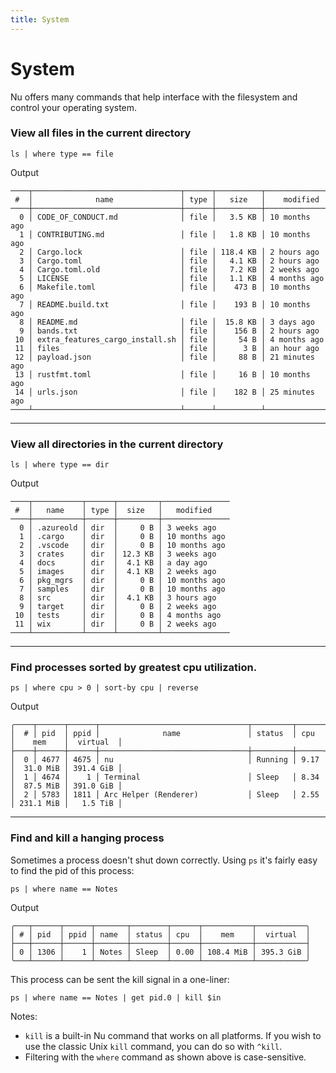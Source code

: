 ```yaml
---
title: System
---
```


# System

Nu offers many commands that help interface with the filesystem and control your operating system.

### View all files in the current directory

```nushell
ls | where type == file
```

Output

```
────┬─────────────────────────────────┬──────┬──────────┬────────────────
 #  │              name               │ type │   size   │    modified
────┼─────────────────────────────────┼──────┼──────────┼────────────────
  0 │ CODE_OF_CONDUCT.md              │ file │   3.5 KB │ 10 months ago
  1 │ CONTRIBUTING.md                 │ file │   1.8 KB │ 10 months ago
  2 │ Cargo.lock                      │ file │ 118.4 KB │ 2 hours ago
  3 │ Cargo.toml                      │ file │   4.1 KB │ 2 hours ago
  4 │ Cargo.toml.old                  │ file │   7.2 KB │ 2 weeks ago
  5 │ LICENSE                         │ file │   1.1 KB │ 4 months ago
  6 │ Makefile.toml                   │ file │    473 B │ 10 months ago
  7 │ README.build.txt                │ file │    193 B │ 10 months ago
  8 │ README.md                       │ file │  15.8 KB │ 3 days ago
  9 │ bands.txt                       │ file │    156 B │ 2 hours ago
 10 │ extra_features_cargo_install.sh │ file │     54 B │ 4 months ago
 11 │ files                           │ file │      3 B │ an hour ago
 12 │ payload.json                    │ file │     88 B │ 21 minutes ago
 13 │ rustfmt.toml                    │ file │     16 B │ 10 months ago
 14 │ urls.json                       │ file │    182 B │ 25 minutes ago
────┴─────────────────────────────────┴──────┴──────────┴────────────────
```

---

### View all directories in the current directory

```nushell
ls | where type == dir
```

Output

```
────┬───────────┬──────┬─────────┬───────────────
 #  │   name    │ type │  size   │   modified
────┼───────────┼──────┼─────────┼───────────────
  0 │ .azureold │ dir  │     0 B │ 3 weeks ago
  1 │ .cargo    │ dir  │     0 B │ 10 months ago
  2 │ .vscode   │ dir  │     0 B │ 10 months ago
  3 │ crates    │ dir  │ 12.3 KB │ 3 weeks ago
  4 │ docs      │ dir  │  4.1 KB │ a day ago
  5 │ images    │ dir  │  4.1 KB │ 2 weeks ago
  6 │ pkg_mgrs  │ dir  │     0 B │ 10 months ago
  7 │ samples   │ dir  │     0 B │ 10 months ago
  8 │ src       │ dir  │  4.1 KB │ 3 hours ago
  9 │ target    │ dir  │     0 B │ 2 weeks ago
 10 │ tests     │ dir  │     0 B │ 4 months ago
 11 │ wix       │ dir  │     0 B │ 2 weeks ago
────┴───────────┴──────┴─────────┴───────────────
```

---

### Find processes sorted by greatest cpu utilization.

```nushell
ps | where cpu > 0 | sort-by cpu | reverse
```

Output

```nushell frame="terminal"
╭────┬──────┬──────┬─────────────────────────────────┬─────────┬──────┬───────────┬───────────╮
│  # │ pid  │ ppid │              name               │ status  │ cpu  │    mem    │  virtual  │
├────┼──────┼──────┼─────────────────────────────────┼─────────┼──────┼───────────┼───────────┤
│  0 │ 4677 │ 4675 │ nu                              │ Running │ 9.17 │  31.0 MiB │ 391.4 GiB │
│  1 │ 4674 │    1 │ Terminal                        │ Sleep   │ 8.34 │  87.5 MiB │ 391.0 GiB │
│  2 │ 5783 │ 1811 │ Arc Helper (Renderer)           │ Sleep   │ 2.55 │ 231.1 MiB │   1.5 TiB │

```

---

### Find and kill a hanging process

Sometimes a process doesn't shut down correctly. Using `ps` it's fairly easy to find the pid of this process:

```nushell
ps | where name == Notes
```

Output

```nushell
╭───┬──────┬──────┬───────┬────────┬──────┬───────────┬───────────╮
│ # │ pid  │ ppid │ name  │ status │ cpu  │    mem    │  virtual  │
├───┼──────┼──────┼───────┼────────┼──────┼───────────┼───────────┤
│ 0 │ 1306 │    1 │ Notes │ Sleep  │ 0.00 │ 108.4 MiB │ 395.3 GiB │
╰───┴──────┴──────┴───────┴────────┴──────┴───────────┴───────────╯
```

This process can be sent the kill signal in a one-liner:

```nushell
ps | where name == Notes | get pid.0 | kill $in
```

Notes:

- `kill` is a built-in Nu command that works on all platforms. If you wish to use the classic Unix `kill` command, you can do so with `^kill`.
- Filtering with the `where` command as shown above is case-sensitive.
